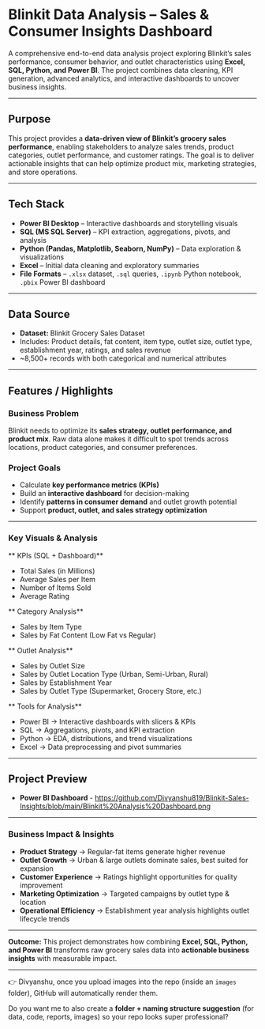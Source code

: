 # Blinkit Data Analysis – Sales & Consumer Insights Dashboard

A comprehensive end-to-end data analysis project exploring Blinkit’s sales performance, consumer behavior, and outlet characteristics using **Excel, SQL, Python, and Power BI**. The project combines data cleaning, KPI generation, advanced analytics, and interactive dashboards to uncover business insights.

---

## Purpose

This project provides a **data-driven view of Blinkit’s grocery sales performance**, enabling stakeholders to analyze sales trends, product categories, outlet performance, and customer ratings. The goal is to deliver actionable insights that can help optimize product mix, marketing strategies, and store operations.

---

## Tech Stack

*  **Power BI Desktop** – Interactive dashboards and storytelling visuals
*  **SQL (MS SQL Server)** – KPI extraction, aggregations, pivots, and analysis
*  **Python (Pandas, Matplotlib, Seaborn, NumPy)** – Data exploration & visualizations
*  **Excel** – Initial data cleaning and exploratory summaries
*  **File Formats** – `.xlsx` dataset, `.sql` queries, `.ipynb` Python notebook, `.pbix` Power BI dashboard

---

## Data Source

* **Dataset:** Blinkit Grocery Sales Dataset
* Includes: Product details, fat content, item type, outlet size, outlet type, establishment year, ratings, and sales revenue
* \~8,500+ records with both categorical and numerical attributes

---

## Features / Highlights

### **Business Problem**

Blinkit needs to optimize its **sales strategy, outlet performance, and product mix**. Raw data alone makes it difficult to spot trends across locations, product categories, and consumer preferences.

### **Project Goals**

* Calculate **key performance metrics (KPIs)**
* Build an **interactive dashboard** for decision-making
* Identify **patterns in consumer demand** and outlet growth potential
* Support **product, outlet, and sales strategy optimization**

---

### **Key Visuals & Analysis**

** KPIs (SQL + Dashboard)**

* Total Sales (in Millions)
* Average Sales per Item
* Number of Items Sold
* Average Rating

** Category Analysis**

* Sales by Item Type
* Sales by Fat Content (Low Fat vs Regular)

** Outlet Analysis**

* Sales by Outlet Size
* Sales by Outlet Location Type (Urban, Semi-Urban, Rural)
* Sales by Establishment Year
* Sales by Outlet Type (Supermarket, Grocery Store, etc.)

** Tools for Analysis**

* Power BI → Interactive dashboards with slicers & KPIs
* SQL → Aggregations, pivots, and KPI extraction
* Python → EDA, distributions, and trend visualizations
* Excel → Data preprocessing and pivot summaries

---

##  Project Preview
* **Power BI Dashboard** - https://github.com/Divyanshu819/Blinkit-Sales-Insights/blob/main/Blinkit%20Analysis%20Dashboard.png
---

### **Business Impact & Insights**

* **Product Strategy** → Regular-fat items generate higher revenue
* **Outlet Growth** → Urban & large outlets dominate sales, best suited for expansion
* **Customer Experience** → Ratings highlight opportunities for quality improvement
* **Marketing Optimization** → Targeted campaigns by outlet type & location
* **Operational Efficiency** → Establishment year analysis highlights outlet lifecycle trends

---

 **Outcome:**
This project demonstrates how combining **Excel, SQL, Python, and Power BI** transforms raw grocery sales data into **actionable business insights** with measurable impact.

---

👉 Divyanshu, once you upload images into the repo (inside an `images` folder), GitHub will automatically render them.

Do you want me to also create a **folder + naming structure suggestion** (for data, code, reports, images) so your repo looks super professional?

